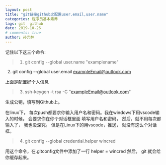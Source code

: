 ```yaml
---
layout: post
title: "git链接github之配置user.email,user.name"
categories: 程序员基本素养
tags: git  github
date: 2019-10-26
# comments: true
author: 孙光林
---
```


记住以下这三个命令:
> 1. git config --global user.name "examplename"
  2. git config --global user.email exampleEmail@outlook.com

上面是配置好个人信息
> 3. ssh-keygen -t rsa -C "exampleEmail@outlook.com"

生成公钥，填写到Github上。

在linux下， 每次push都要求你输入用户名和密码。我在windows下用vscode输入的时候， 会要求你在你个对话框里面
填写用户名和密码， 然后，就不用每次都输入了， 我也没深究。 
但是在Linux下的用vscode，推送， 就没有这么个对话框。 

> 4. git config --global credential.helper wincred

用这个命令，在.gitconfig文件中添加了一行 helper = wincred
然后， git 就会给你缓存起来。  
